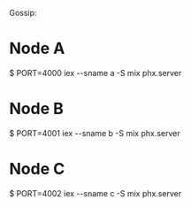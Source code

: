 Gossip:

# Node A
$ PORT=4000 iex --sname a -S mix phx.server
# Node B
$ PORT=4001 iex --sname b -S mix phx.server
# Node C
$ PORT=4002 iex --sname c -S mix phx.server

